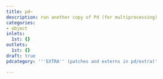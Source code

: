 ```yaml
---
title: pd~
description: run another copy of Pd (for multiprocessing)
categories:
- object
inlets:
  1st: {}
outlets:
  1st: {}
draft: true
pdcategory: '''EXTRA'' (patches and externs in pd/extra)'

---
```

